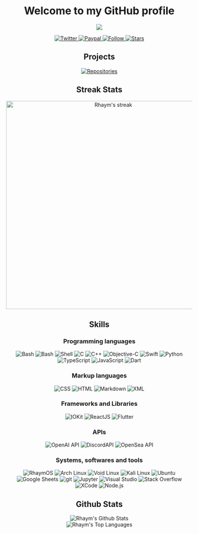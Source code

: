 <h1 align="center">Welcome to my GitHub profile</h1>

<p align="center">
  <a href="https://github.com/rhaym-tech">
    <img src="https://readme-typing-svg.herokuapp.com?size=30&duration=3000&color=FF0000&center=true&lines=Rhaym;Jailbreaker;JB+Tweaks+Developer;UI/UX+Designer;Frontend+developer;iOS/MacOS+apps+dev;Games+developer">
  </a>
</p>

<p align="center">
  <a href="https://twitter.com/UchihaRhaym">
    <img src="https://custom-icon-badges.demolab.com/badge/Twitter-@UchihaRhaym-blue.svg?logo=twitter&logoColor=white" alt="Twitter">
  </a>
  <a href="https://www.paypal.com/myaccount/transfer/homepage" target="_blank">
    <img src="https://custom-icon-badges.demolab.com/badge/Paypal-@RhaymTech-blue.svg?logo=paypal&logoColor=white" alt="Paypal">
  </a>
  <a href="#" target="_blank">
    <img src="https://custom-icon-badges.demolab.com/badge/Follow%20me-8-red.svg?logo=follow&logoColor=white" alt="Follow">
  </a>
  <a href="#" target="_blank">
    <img src="https://custom-icon-badges.demolab.com/badge/Stars-15-green.svg?logo=star&logoColor=white" alt="Stars">
  </a>
</p>

<h2 align="center">Projects</h2>

<p align="center">
  <a href="https://github.com/rhaym-tech?tab=repositories"><img alt="Repositories" src="https://custom-icon-badges.demolab.com/badge/Check%20repostories-40-violet.svg?logo=repo&logoColor=white"/></a>
</p>

<h2 align="center">Streak Stats</h2>

<p align="center">
  <img width="564" alt="Rhaym's streak" src="http://github-readme-streak-stats.herokuapp.com?user=rhaym-tech&theme=windows-dark&hide_border=true&mode=weekly"/>
</p>

<h2 align="center">Skills</h2>

<h3 align="center">Programming languages</h3>
<p align="center"><img alt="Bash" src="https://img.shields.io/badge/Bash-121011.svg?logo=gnu-bash&logoColor=white">
   <img alt="Bash" src="https://img.shields.io/badge/ACPI%20Source%20Language-blue?logo=acpi&logoColor=white">
   <img alt="Shell" src="https://img.shields.io/badge/Shell%20scripting-gray?logo=shell&logoColor=white">
   <img alt="C" src="https://custom-icon-badges.herokuapp.com/badge/C-03599C.svg?logo=c-in-hexagon&logoColor=white">
   <img alt="C++" src="https://custom-icon-badges.herokuapp.com/badge/C++-9C033A.svg?logo=cpp2&logoColor=white">
   <img alt="Objective-C" src="https://custom-icon-badges.herokuapp.com/badge/Objective%20C-gold.svg?logo=apple&logoColor=black">
   <img alt="Swift" src="https://custom-icon-badges.herokuapp.com/badge/Swift-FF4700.svg?logo=swift&logoColor=white">
   <img alt="Python" src="https://img.shields.io/badge/Python-14354C.svg?logo=python&logoColor=white">
   <img alt="TypeScript" src="https://img.shields.io/badge/TypeScript-3178C6.svg?logo=TypeScript&logoColor=white">
   <img alt="JavaScript" src="https://img.shields.io/badge/JavaScript-F7DF1E.svg?logo=javascript&logoColor=black">
   <img alt="Dart" src="https://img.shields.io/badge/Dart-blue.svg?logo=dart&logoColor=white">

<h3 align="center">Markup languages</h3>

<p align="center">
    <img alt="CSS" src="https://img.shields.io/badge/CSS-1572B6.svg?logo=css3&logoColor=white">
    <img alt="HTML" src="https://img.shields.io/badge/HTML-E34F26.svg?logo=html5&logoColor=white">
    <img alt="Markdown" src="https://img.shields.io/badge/Markdown-000000.svg?logo=markdown&logoColor=white">
    <img alt="XML" src="https://img.shields.io/badge/XML-e0982c.svg?logo=svg&logoColor=white">
</p>

<h3 align="center">Frameworks and Libraries</h3>

<p align="center">
    <img alt="IOKit" src="https://img.shields.io/badge/IOKit-20232a.svg?logo=apple&logoColor=white">
    <img alt="ReactJS" src="https://img.shields.io/badge/ReactJS-20232a.svg?logo=react&logoColor=%2361DAFB">
    <img alt="Flutter" src="https://img.shields.io/badge/Flutter-blue.svg?logo=flutter&logoColor=white">
</p>

<h3 align="center">APIs</h3>

<p align="center">
    <img alt="OpenAI API" src="https://img.shields.io/badge/OpenAI-412991.svg?logo=OpenAI&logoColor=white">
    <img alt="DiscordAPI" src="https://img.shields.io/badge/DiscordAPI-5865F2.svg?logo=Discord&logoColor=white">
    <img alt="OpenSea API" src="https://img.shields.io/badge/OpenSea-2081E2.svg?logo=opensea&logoColor=white">
</p>


<h3 align="center">Systems, softwares and tools</h3>

<p align="center">
    <img alt="RhaymOS" src="https://img.shields.io/badge/RhaymOS-FF0000.svg?logo=Revolut&logoColor=white">
    <img alt="Arch Linux" src="https://img.shields.io/badge/Arch%20Linux-1793D1.svg?logo=Arch%20Linux&logoColor=white">
    <img alt="Void Linux" src="https://img.shields.io/badge/Void%20Linux-50C878.svg?logo=vagrant&logoColor=white">
    <img alt="Kali Linux" src="https://img.shields.io/badge/Kali%20Linux-blue.svg?logo=kali-linux&logoColor=white">
    <img alt="Ubuntu" src="https://img.shields.io/badge/Ubuntu-ff7400?logo=ubuntu&logoColor=white">
    <img alt="Google Sheets" src="https://img.shields.io/badge/Google%20Sheets-34A853.svg?logo=google%20sheets&logoColor=white">
    <img alt="git" src="https://img.shields.io/badge/git-blue?logo=git&logoColor=white">
    <img alt="Jupyter" src="https://img.shields.io/badge/Jupyter-F37626.svg?logo=Jupyter&logoColor=white">
    <img alt="Visual Studio" src="https://img.shields.io/badge/visualstudio-purple?logo=visualstudio&logoColor=white">
    <img alt="Stack Overflow" src="https://img.shields.io/badge/-Stack%20Overflow-FE7A16?logo=stack-overflow&logoColor=white">
    <img alt="XCode" src="https://img.shields.io/badge/Xcode-blue.svg?logo=xcode&logoColor=white">
    <img alt="Node.js" src="https://img.shields.io/badge/Node.js-43853D.svg?logo=node.js&logoColor=white">
</p>

<h2 align="center">Github Stats</h2>
<p align="center">
<img alt="Rhaym's Github Stats" src="https://github-readme-stats.vercel.app/api?username=rhaym-tech&show_icons=true&theme=github_dark"/>
<br>
<img alt="Rhaym's Top Languages" src="https://github-readme-stats.vercel.app/api/top-langs/?username=rhaym-tech&show_icons=true&theme=github_dark&langs_count=12"/>
</p>
